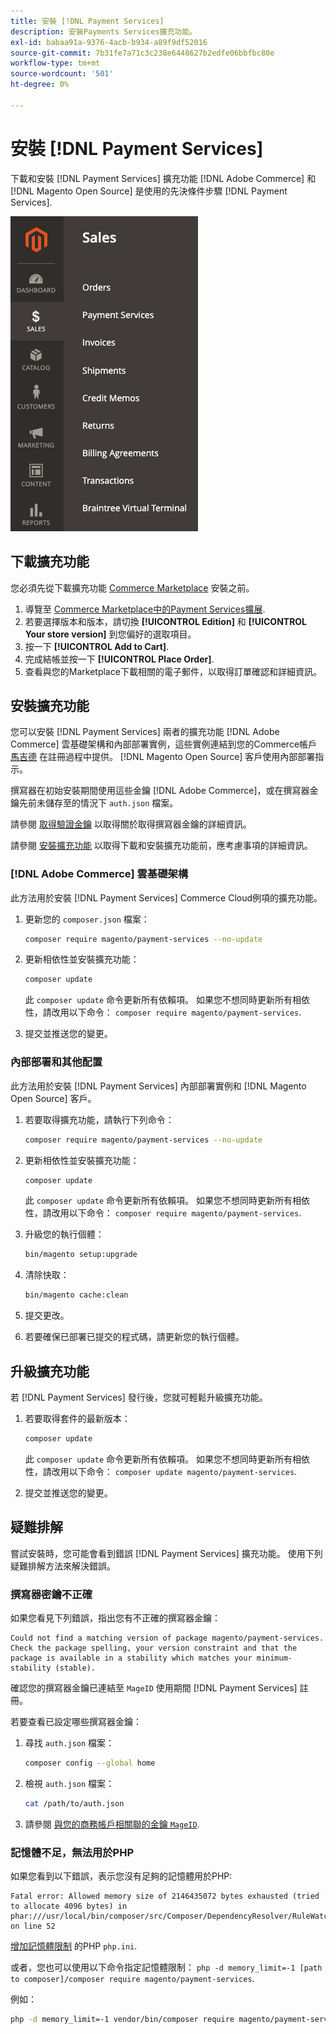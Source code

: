 ```yaml
---
title: 安裝 [!DNL Payment Services]
description: 安裝Payments Services擴充功能。
exl-id: babaa91a-9376-4acb-b934-a89f9df52016
source-git-commit: 7b31fe7a71c3c238e6448627b2edfe06bbfbc80e
workflow-type: tm+mt
source-wordcount: '501'
ht-degree: 0%

---
```


# 安裝 [!DNL Payment Services]

下載和安裝 [!DNL Payment Services] 擴充功能 [!DNL Adobe Commerce] 和 [!DNL Magento Open Source] 是使用的先決條件步驟 [!DNL Payment Services].

![[!DNL Payment Services] 擴充功能管理檢視](assets/admin-view.png)

## 下載擴充功能

您必須先從下載擴充功能 [Commerce Marketplace](https://experienceleague.adobe.com/docs/commerce-admin/start/resources/commerce-marketplace.html) 安裝之前。

1. 導覽至 [Commerce Marketplace中的Payment Services擴展](https://marketplace.magento.com/magento-payment-services.html).
1. 若要選擇版本和版本，請切換 **[!UICONTROL Edition]** 和 **[!UICONTROL Your store version]** 到您偏好的選取項目。
1. 按一下 **[!UICONTROL Add to Cart]**.
1. 完成結帳並按一下 **[!UICONTROL Place Order]**.
1. 查看與您的Marketplace下載相關的電子郵件，以取得訂單確認和詳細資訊。

## 安裝擴充功能

您可以安裝 [!DNL Payment Services] 兩者的擴充功能 [!DNL Adobe Commerce] 雲基礎架構和內部部署實例，這些實例連結到您的Commerce帳戶 [馬吉德](https://devdocs.magento.com/marketplace/sellers/profile-personal.html#field-descriptions) 在註冊過程中提供。 [!DNL Magento Open Source] 客戶使用內部部署指示。

撰寫器在初始安裝期間使用這些金鑰 [!DNL Adobe Commerce]，或在撰寫器金鑰先前未儲存至的情況下 `auth.json` 檔案。

請參閱 [取得驗證金鑰](https://devdocs.magento.com/guides/v2.4/install-gde/prereq/connect-auth.html) 以取得關於取得撰寫器金鑰的詳細資訊。

請參閱 [安裝擴充功能](https://devdocs.magento.com/guides/v2.4/install-gde/install/cli/extensions.html) 以取得下載和安裝擴充功能前，應考慮事項的詳細資訊。

### [!DNL Adobe Commerce] 雲基礎架構

此方法用於安裝 [!DNL Payment Services] Commerce Cloud例項的擴充功能。

1. 更新您的 `composer.json` 檔案：

   ```bash
   composer require magento/payment-services --no-update
   ```

1. 更新相依性並安裝擴充功能：

   ```bash
   composer update
   ```

   此 `composer update` 命令更新所有依賴項。 如果您不想同時更新所有相依性，請改用以下命令： `composer require magento/payment-services`.

1. 提交並推送您的變更。

### 內部部署和其他配置

此方法用於安裝 [!DNL Payment Services] 內部部署實例和 [!DNL Magento Open Source] 客戶。

1. 若要取得擴充功能，請執行下列命令：

   ```bash
   composer require magento/payment-services --no-update
   ```

1. 更新相依性並安裝擴充功能：

   ```bash
   composer update
   ```

   此 `composer update` 命令更新所有依賴項。 如果您不想同時更新所有相依性，請改用以下命令： `composer require magento/payment-services`.

1. 升級您的執行個體：

   ```bash
   bin/magento setup:upgrade
   ```

1. 清除快取：

   ```bash
   bin/magento cache:clean
   ```

1. 提交更改。
1. 若要確保已部署已提交的程式碼，請更新您的執行個體。

## 升級擴充功能

若 [!DNL Payment Services] 發行後，您就可輕鬆升級擴充功能。

1. 若要取得套件的最新版本：

   ```bash
   composer update
   ```

   此 `composer update` 命令更新所有依賴項。 如果您不想同時更新所有相依性，請改用以下命令： `composer update magento/payment-services`.

1. 提交並推送您的變更。

## 疑難排解

嘗試安裝時，您可能會看到錯誤 [!DNL Payment Services] 擴充功能。 使用下列疑難排解方法來解決錯誤。

### 撰寫器密鑰不正確

如果您看見下列錯誤，指出您有不正確的撰寫器金鑰：

```terminal
Could not find a matching version of package magento/payment-services. Check the package spelling, your version constraint and that the package is available in a stability which matches your minimum-stability (stable).
```

確認您的撰寫器金鑰已連結至 `MageID` 使用期間 [!DNL Payment Services] 註冊。

若要查看已設定哪些撰寫器金鑰：

1. 尋找 `auth.json` 檔案：

   ```bash
   composer config --global home
   ```

1. 檢視 `auth.json` 檔案：

   ```bash
   cat /path/to/auth.json
   ```

1. 請參閱 [與您的商務帳戶相關聯的金鑰 `MageID`](https://devdocs.magento.com/guides/v2.4/install-gde/prereq/connect-auth.html).

### 記憶體不足，無法用於PHP

如果您看到以下錯誤，表示您沒有足夠的記憶體用於PHP:

```terminal
Fatal error: Allowed memory size of 2146435072 bytes exhausted (tried to allocate 4096 bytes) in phar:///usr/local/bin/composer/src/Composer/DependencyResolver/RuleWatchGraph.php on line 52
```

[增加記憶體限制](https://devdocs.magento.com/cloud/project/magento-app-php-ini.html#increase-php-memory-limit) 的PHP `php.ini`.

或者，您也可以使用以下命令指定記憶體限制： `php -d memory_limit=-1 [path to composer]/composer require magento/payment-services`.

例如：

```bash
php -d memory_limit=-1 vendor/bin/composer require magento/payment-services
```
